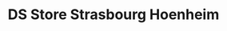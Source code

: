 ---
title: "DS Store Strasbourg Hoenheim"
url: /hoenheim/ds-store-strasbourg-hoenheim/
shop: Autohaus
---